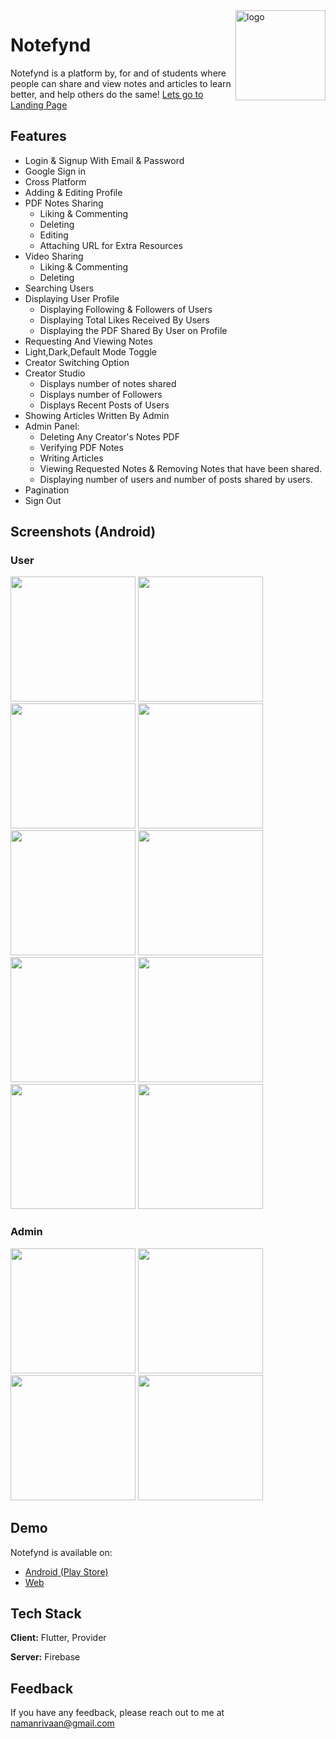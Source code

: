 <img src="../master/screenshots/appIcon.jpeg" alt="logo" width="144" height="144" align="right" />

# Notefynd
Notefynd is a platform by, for and of students where people can share and view notes and articles to learn better, and help others do the same!
[Lets go to Landing Page](https://www.notefynd.com)


## Features

- Login & Signup With Email & Password
- Google Sign in
- Cross Platform
- Adding & Editing Profile
- PDF Notes Sharing
    - Liking & Commenting
    - Deleting
    - Editing
    - Attaching URL for Extra Resources
- Video Sharing
    - Liking & Commenting
    - Deleting
- Searching Users
- Displaying User Profile
    - Displaying Following & Followers of Users
    - Displaying Total Likes Received By Users
    - Displaying the PDF Shared By User on Profile
- Requesting And Viewing Notes
- Light,Dark,Default Mode Toggle
- Creator Switching Option
- Creator Studio
    - Displays number of notes shared
    - Displays number of Followers
    - Displays Recent Posts of Users
- Showing Articles Written By Admin
- Admin Panel:
    - Deleting Any Creator's Notes PDF
    - Verifying PDF Notes
    - Writing Articles
    - Viewing Requested Notes & Removing Notes that have been shared.
    - Displaying number of users and number of posts shared by users.
- Pagination
- Sign Out
  
## Screenshots (Android)

### User
<img src="https://github.com/RivaanRanawat/notefynd/blob/master/screenshots/user/user1.jpeg" width="200" /> <img src="https://github.com/RivaanRanawat/notefynd/blob/master/screenshots/user/user2.jpeg" width="200" /> <img src="https://github.com/RivaanRanawat/notefynd/blob/master/screenshots/user/user3.jpeg" width="200" /> <img src="https://github.com/RivaanRanawat/notefynd/blob/master/screenshots/user/user4.jpeg" width="200" /> <img src="https://github.com/RivaanRanawat/notefynd/blob/master/screenshots/user/user5.jpeg" width="200" /> <img src="https://github.com/RivaanRanawat/notefynd/blob/master/screenshots/user/user6.jpeg" width="200" /> <img src="https://github.com/RivaanRanawat/notefynd/blob/master/screenshots/user/user7.jpeg" width="200" /> <img src="https://github.com/RivaanRanawat/notefynd/blob/master/screenshots/user/user8.jpeg" width="200" /> <img src="https://github.com/RivaanRanawat/notefynd/blob/master/screenshots/user/user9.jpeg" width="200" /> <img src="https://github.com/RivaanRanawat/notefynd/blob/master/screenshots/user/user10.jpeg" width="200" />

### Admin
<img src="https://github.com/RivaanRanawat/notefynd/blob/master/screenshots/admin/admin1.jpeg" width="200" /> <img src="https://github.com/RivaanRanawat/notefynd/blob/master/screenshots/admin/admin2.jpeg" width="200" /> <img src="https://github.com/RivaanRanawat/notefynd/blob/master/screenshots/admin/admin3.jpeg" width="200" /> <img src="https://github.com/RivaanRanawat/notefynd/blob/master/screenshots/admin/admin4.jpeg" width="200" />
## Demo

Notefynd is available on:
- [Android (Play Store)](https://play.google.com/store/apps/details?id=com.rivaan.notefynd)
- [Web](https://app.notefynd.com)

  
## Tech Stack

**Client:** Flutter, Provider

**Server:** Firebase

  
## Feedback

If you have any feedback, please reach out to me at namanrivaan@gmail.com

  

